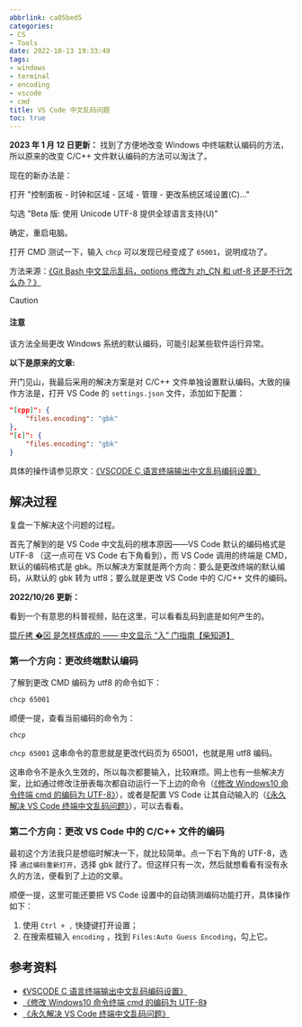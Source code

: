 ```yaml
---
abbrlink: ca05bed5
categories:
- CS
- Tools
date: 2022-10-13 19:33:49
tags:
- windows
- terminal
- encoding
- vscode
- cmd
title: VS Code 中文乱码问题
toc: true
---
```


**2023 年 1 月 12 日更新：** 找到了方便地改变 Windows 中终端默认编码的方法，所以原来的改变 C/C++ 文件默认编码的方法可以淘汰了。

<!--more-->

现在的新办法是：

打开 "控制面板 - 时钟和区域 - 区域 - 管理 - 更改系统区域设置(C)..."

勾选 "Beta 版: 使用 Unicode UTF-8 提供全球语言支持(U)"

确定，重启电脑。

打开 CMD 测试一下，输入 `chcp` 可以发现已经变成了 `65001`，说明成功了。

方法来源：[《Git Bash 中文显示乱码，options 修改为 zh_CN 和 utf-8 还是不行怎么办？》](https://blog.csdn.net/weixin_44285445/article/details/112325994)

> [!Caution]
> #### 注意
>
> 该方法全局更改 Windows 系统的默认编码，可能引起某些软件运行异常。

**以下是原来的文章:**

开门见山，我最后采用的解决方案是对 C/C++ 文件单独设置默认编码。大致的操作方法是，打开 VS Code 的 `settings.json` 文件，添加如下配置：

```json
"[cpp]": {
    "files.encoding": "gbk"
},
"[c]": {
    "files.encoding": "gbk"
}
```

具体的操作请参见原文：[《VSCODE C 语言终端输出中文乱码编码设置》](https://blog.csdn.net/qq_45538473/article/details/107258234)

## 解决过程

复盘一下解决这个问题的过程。

首先了解到的是 VS Code 中文乱码的根本原因——VS Code 默认的编码格式是 UTF-8 （这一点可在 VS Code 右下角看到），而 VS Code 调用的终端是 CMD，默认的编码格式是 gbk。所以解决方案就是两个方向：要么是更改终端的默认编码，从默认的 gbk 转为 utf8；要么就是更改 VS Code 中的 C/C++ 文件的编码。

**2022/10/26 更新：**

看到一个有意思的科普视频，贴在这里，可以看看乱码到底是如何产生的。

[锟斤拷 �⊠ 是怎样炼成的 —— 中文显示 “⼊” 门指南【柴知道】](https://www.bilibili.com/video/BV1cB4y177QR/)

### 第一个方向：更改终端默认编码

了解到更改 CMD 编码为 utf8 的命令如下：

```bash
chcp 65001
```

顺便一提，查看当前编码的命令为：

```bash
chcp
```

`chcp 65001` 这串命令的意思就是更改代码页为 65001，也就是用 utf8 编码。

这串命令不是永久生效的，所以每次都要输入，比较麻烦。网上也有一些解决方案，比如通过修改注册表每次都自动运行一下上边的命令（[《修改 Windows10 命令终端 cmd 的编码为 UTF-8》](https://www.jianshu.com/p/f40e494dc01d)），或者是配置 VS Code 让其自动输入的（[《永久解决 VS Code 终端中文乱码问题》](https://blog.csdn.net/lzyws739307453/article/details/89823900)），可以去看看。

### 第二个方向：更改 VS Code 中的 C/C++ 文件的编码

最初这个方法我只是想临时解决一下，就比较简单。点一下右下角的 UTF-8，选择 `通过编码重新打开`，选择 gbk 就行了。但这样只有一次，然后就想看看有没有永久的方法，便看到了上边的文章。

顺便一提，这里可能还要把 VS Code 设置中的自动猜测编码功能打开，具体操作如下：

1. 使用 `Ctrl + ,` 快捷键打开设置；
2. 在搜索框输入 `encoding` ，找到 `Files:Auto Guess Encoding`，勾上它。

## 参考资料

- [《VSCODE C 语言终端输出中文乱码编码设置》](https://blog.csdn.net/qq_45538473/article/details/107258234)
- [《修改 Windows10 命令终端 cmd 的编码为 UTF-8》](https://www.jianshu.com/p/f40e494dc01d)
- [《永久解决 VS Code 终端中文乱码问题》](https://blog.csdn.net/lzyws739307453/article/details/89823900)